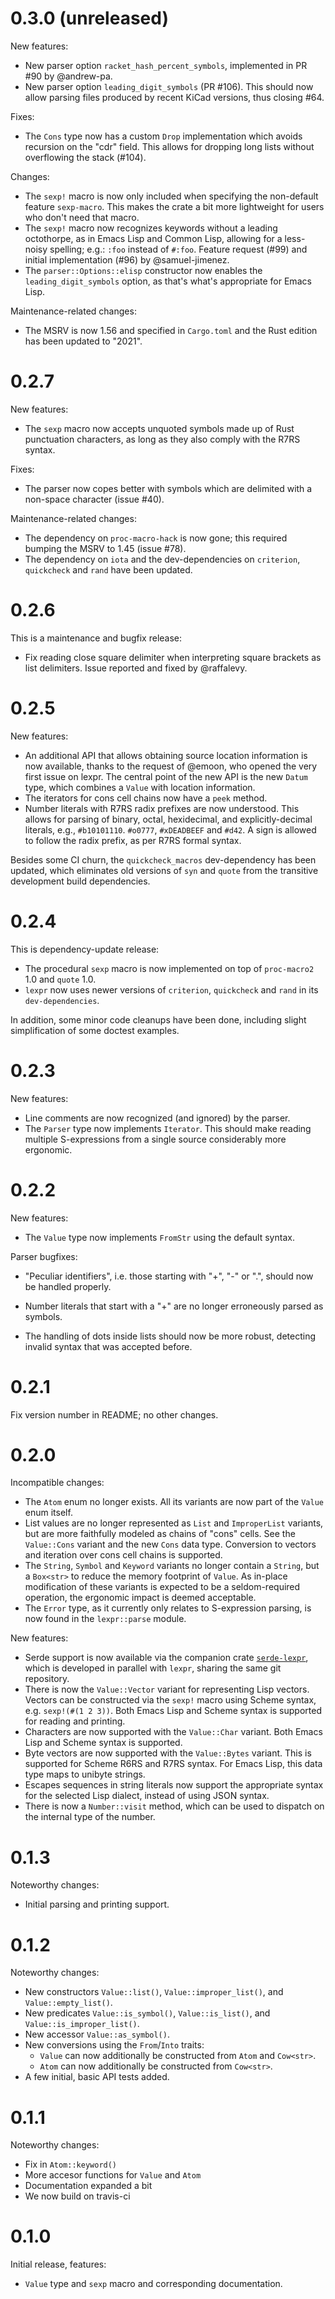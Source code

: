 # 0.3.0 (unreleased)

New features:

- New parser option `racket_hash_percent_symbols`, implemented in PR
  #90 by @andrew-pa.
- New parser option `leading_digit_symbols` (PR #106). This should now
  allow parsing files produced by recent KiCad versions, thus closing
  #64.

Fixes:

- The `Cons` type now has a custom `Drop` implementation which avoids
  recursion on the "cdr" field. This allows for dropping long lists
  without overflowing the stack (#104).

Changes:

- The `sexp!` macro is now only included when specifying the
  non-default feature `sexp-macro`. This makes the crate a bit more
  lightweight for users who don't need that macro.
- The `sexp!` macro now recognizes keywords without a leading
  octothorpe, as in Emacs Lisp and Common Lisp, allowing for a
  less-noisy spelling; e.g.: `:foo` instead of `#:foo`. Feature
  request (#99) and initial implementation (#96) by @samuel-jimenez.
- The `parser::Options::elisp` constructor now enables the
  `leading_digit_symbols` option, as that's what's appropriate for
  Emacs Lisp.

Maintenance-related changes:

- The MSRV is now 1.56 and specified in `Cargo.toml` and the Rust
  edition has been updated to "2021".

# 0.2.7

New features:

- The `sexp` macro now accepts unquoted symbols made up of Rust
  punctuation characters, as long as they also comply with the R7RS
  syntax.

Fixes:

- The parser now copes better with symbols which are delimited with a
  non-space character (issue #40).

Maintenance-related changes:

- The dependency on `proc-macro-hack` is now gone; this required
  bumping the MSRV to 1.45 (issue #78).
- The dependency on `iota` and the dev-dependencies on `criterion`,
  `quickcheck` and `rand` have been updated.

# 0.2.6

This is a maintenance and bugfix release:

- Fix reading close square delimiter when interpreting square brackets
  as list delimiters. Issue reported and fixed by @raffalevy.

# 0.2.5

New features:

- An additional API that allows obtaining source location information
  is now available, thanks to the request of @emoon, who opened the
  very first issue on lexpr. The central point of the new API is the
  new `Datum` type, which combines a `Value` with location information.
- The iterators for cons cell chains now have a `peek` method.
- Number literals with R7RS radix prefixes are now understood. This
  allows for parsing of binary, octal, hexidecimal, and
  explicitly-decimal literals, e.g., `#b10101110`. `#o0777`,
  `#xDEADBEEF` and `#d42`. A sign is allowed to follow the radix
  prefix, as per R7RS formal syntax.

Besides some CI churn, the `quickcheck_macros` dev-dependency has been
updated, which eliminates old versions of `syn` and `quote` from the
transitive development build dependencies.

# 0.2.4

This is dependency-update release:

- The procedural `sexp` macro is now implemented on top of
  `proc-macro2` 1.0 and `quote` 1.0.
- `lexpr` now uses newer versions of `criterion`, `quickcheck` and
  `rand` in its `dev-dependencies`.

In addition, some minor code cleanups have been done, including slight
simplification of some doctest examples.

# 0.2.3

New features:

- Line comments are now recognized (and ignored) by the parser.
- The `Parser` type now implements `Iterator`. This should make
  reading multiple S-expressions from a single source considerably
  more ergonomic.

# 0.2.2

New features:

- The `Value` type now implements `FromStr` using the default syntax.

Parser bugfixes:

- "Peculiar identifiers", i.e. those starting with "+", "-" or ".",
  should now be handled properly.

- Number literals that start with a "+" are no longer erroneously
  parsed as symbols.

- The handling of dots inside lists should now be more robust,
  detecting invalid syntax that was accepted before.

# 0.2.1

Fix version number in README; no other changes.

# 0.2.0

Incompatible changes:

- The `Atom` enum no longer exists. All its variants are now part of
  the `Value` enum itself.
- List values are no longer represented as `List` and `ImproperList`
  variants, but are more faithfully modeled as chains of "cons"
  cells. See the `Value::Cons` variant and the new `Cons` data
  type. Conversion to vectors and iteration over cons cell chains is
  supported.
- The `String`, `Symbol` and `Keyword` variants no longer contain a
  `String`, but a `Box<str>` to reduce the memory footprint of
  `Value`. As in-place modification of these variants is expected to
  be a seldom-required operation, the ergonomic impact is deemed
  acceptable.
- The `Error` type, as it currently only relates to S-expression
  parsing, is now found in the `lexpr::parse` module.

New features:

- Serde support is now available via the companion crate
  [`serde-lexpr`], which is developed in parallel with `lexpr`,
  sharing the same git repository.
- There is now the `Value::Vector` variant for representing Lisp
  vectors. Vectors can be constructed via the `sexp!` macro using
  Scheme syntax, e.g. `sexp!(#(1 2 3))`. Both Emacs Lisp and Scheme
  syntax is supported for reading and printing.
- Characters are now supported with the `Value::Char` variant. Both
  Emacs Lisp and Scheme syntax is supported.
- Byte vectors are now supported with the `Value::Bytes` variant. This
  is supported for Scheme R6RS and R7RS syntax. For Emacs Lisp, this
  data type maps to unibyte strings.
- Escapes sequences in string literals now support the appropriate
  syntax for the selected Lisp dialect, instead of using JSON syntax.
- There is now a `Number::visit` method, which can be used to dispatch
  on the internal type of the number.

[`serde-lexpr`]: https://github.com/rotty/lexpr-rs/tree/master/serde-lexpr

# 0.1.3

Noteworthy changes:

- Initial parsing and printing support.

# 0.1.2

Noteworthy changes:

- New constructors `Value::list()`, `Value::improper_list()`, and
  `Value::empty_list()`.
- New predicates `Value::is_symbol()`, `Value::is_list()`, and
  `Value::is_improper_list()`.
- New accessor `Value::as_symbol()`.
- New conversions using the `From`/`Into` traits:
  - `Value` can now additionally be constructed from `Atom` and `Cow<str>`.
  - `Atom` can now additionally be constructed from `Cow<str>`.
- A few initial, basic API tests added.

# 0.1.1

Noteworthy changes:

- Fix in `Atom::keyword()`
- More accesor functions for `Value` and `Atom`
- Documentation expanded a bit
- We now build on travis-ci

# 0.1.0

Initial release, features:

- `Value` type and `sexp` macro and corresponding documentation.
